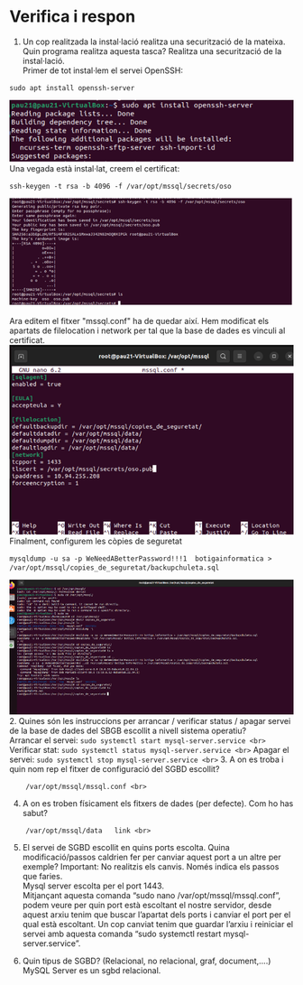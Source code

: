 # Verifica i respon

1.  Un cop realitzada la instal·lació realitza una securització de la mateixa. Quin programa realitza aquesta tasca? Realitza una securització de la instal·lació. <br>
Primer de tot instal·lem el servei OpenSSH:
```
sudo apt install openssh-server
```
![aa1](Imatges/a1.png) 
<br>
Una vegada està instal·lat, creem el certificat:  <br>
```
ssh-keygen -t rsa -b 4096 -f /var/opt/mssql/secrets/oso
```
![aa2](Imatges/a2.png) <br>
<br>
Ara editem el fitxer "mssql.conf" ha de quedar així. Hem modificat els apartats de filelocation i network per tal que la base de dades es vinculi al certificat. <br>
![aa3](Imatges/a3.png)
<br>
Finalment, configurem les còpies de seguretat
```
mysqldump -u sa -p WeNeedABetterPassword!!!1  botigainformatica > /var/opt/mssql/copies_de_seguretat/backupchuleta.sql
```
![aa4](Imatges/a4.png)
<br>
2.  Quines són les instruccions per arrancar / verificar status / apagar servei de la base de dades del SBGB escollit a nivell sistema operatiu? <br>
      Arrancar el servei: 
      ```
      sudo systemctl start mysql-server.service <br>
      ```
      Verificar stat: 
      ```
      sudo systemctl status mysql-server.service <br>
      ```
      Apagar el servei: 
      ```
      sudo systemctl stop mysql-server.service <br>
      ```
3.  A on es troba i quin nom rep el fitxer de configuració del SGBD escollit? <br>
```
    /var/opt/mssql/mssql.conf <br>
```
4.  A on es troben físicament els fitxers de dades (per defecte). Com ho has sabut? <br>
```
    /var/opt/mssql/data   link <br>
```
5.  El servei de SGBD escollit en quins ports escolta. Quina modificació/passos caldrien fer per canviar aquest port a un altre per exemple? Important: No realitzis els canvis. Només indica els passos que faries. <br>
      Mysql server escolta per el port 1443. <br>
      Mitjançant aquesta comanda “sudo nano /var/opt/mssql/mssql.conf”, podem veure per quin port està escoltant el nostre servidor, desde aquest arxiu tenim que buscar l’apartat dels ports i canviar el port per el qual està escoltant. Un cop canviat tenim que guardar l’arxiu i reiniciar el servei amb aquesta comanda “sudo systemctl restart mysql-server.service”. <br>

6. Quin tipus de SGBD? (Relacional, no relacional, graf, document,....) <br>
	MySQL Server es un sgbd relacional. <br>
